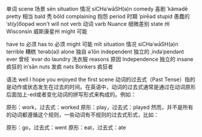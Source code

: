 单词
scene 场景 sēn
situation 情况 siCHəˈwāSH(ə)n
comedy 喜剧 ˈkämədē
pretty 相当
bald 秃 bôld
complaining 抱怨
period 时期 ˈpirēəd
stupid 愚蠢的 ˈst(y)o͞opəd
won't  will not
verb 动词 vərb
Nuance 细微差别
state 州
Wisconsin 威斯康星州
might 可能



have to  必须
has to 必须
might 可能 mīt
situation 情况 siCHəˈwāSH(ə)n
terrible 糟糕 ˈterəb(ə)l
alone 独自 əˈlōn
independent 独立的 ˌindəˈpendənt
ever 曾经 ˈevər
do laundry 洗衣服
reasons 原因
Independence 独立的
insane 疯狂的 inˈsān
nuts 发疯 nəts
Bonkers 疯狂者 


语法
well I hope you enjoyed the first scene 
动词的过去式（Past Tense）指的是动作或状态发生在过去的时间。在英语中，动词的过去式通常是通过在动词原形后面加上-ed或者变化动词的拼写形式来构成的。例如：

原形：work，过去式：worked
原形：play，过去式：played
然而，并不是所有的动词都遵循这个规则，一些动词有不规则的过去式形式，比如：

原形：go，过去式：went
原形：eat，过去式：ate
